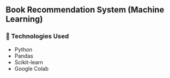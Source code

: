 
## Book Recommendation System (Machine Learning)
### 🔧 Technologies Used
- Python
- Pandas
- Scikit-learn
- Google Colab



